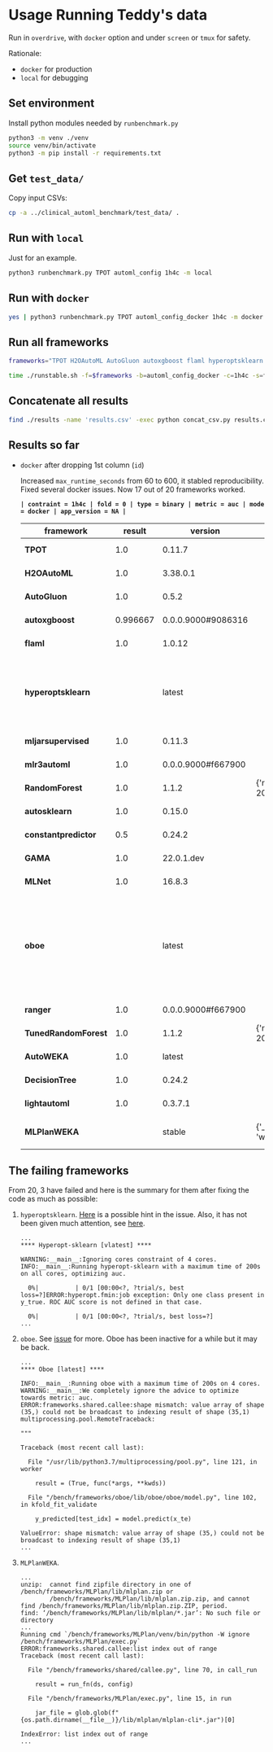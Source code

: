# Usage Running Teddy's data

Run in `overdrive`, with `docker` option and under `screen` or `tmux` for safety.

Rationale:

- `docker` for production
- `local` for debugging

## Set environment

Install python modules needed by `runbenchmark.py`

```bash
python3 -m venv ./venv
source venv/bin/activate
python3 -m pip install -r requirements.txt
```

## Get `test_data/`

Copy input CSVs:

```bash
cp -a ../clinical_automl_benchmark/test_data/ .
```

## Run with `local`

Just for an example.

```bash
python3 runbenchmark.py TPOT automl_config 1h4c -m local
```

## Run with `docker`

```bash
yes | python3 runbenchmark.py TPOT automl_config_docker 1h4c -m docker -i .
```

## Run all frameworks

```bash
frameworks="TPOT H2OAutoML AutoGluon autoxgboost flaml hyperoptsklearn mljarsupervised mlr3automl RandomForest autosklearn constantpredictor GAMA:latest MLNet oboe ranger TunedRandomForest AutoWEKA DecisionTree lightautoml mlplanweka"

time ./runstable.sh -f=$frameworks -b=automl_config_docker -c=1h4c -s=force -m=docker 2>&1 | tee main_docker.log
```

## Concatenate all results

```bash
find ./results -name 'results.csv' -exec python concat_csv.py results.csv {} +
```

## Results so far

- `docker` after dropping 1st column (`id`)

  Increased `max_runtime_seconds` from 60 to 600, it stabled reproducibility. Fixed several docker issues. Now 17 out of 20 frameworks worked.

  **`| contraint = 1h4c | fold = 0 | type = binary | metric = auc | mode = docker | app_version = NA |`**

  | **framework**         | **result** | **version**        | **params**             | **utc**             | **duration** | **training_duration** | **predict_duration** | **models_count** | **seed**   | **info**                                                                                                              | **acc**  | **auc**  | **balacc** | **logloss** | **models_ensemble_count** |
  | --------------------- | ---------- | ------------------ | ---------------------- | ------------------- | ------------ | --------------------- | -------------------- | ---------------- | ---------- | --------------------------------------------------------------------------------------------------------------------- | -------- | -------- | ---------- | ----------- | ------------------------- |
  | **TPOT**              | 1.0        | 0.11.7             |                        | 2022-09-21T12:14:41 | 737.5        | 725.5                 | 0.01                 | 64.0             | 1101571440 |                                                                                                                       | 1.0      | 1.0      | 1.0        | 4.7852e-10  |                           |
  | **H2OAutoML**         | 1.0        | 3.38.0.1           |                        | 2022-09-21T12:27:44 | 418.2        | 402.6                 | 0.2                  | 16.0             | 1407531825 |                                                                                                                       | 0.591837 | 1.0      | 0.6        | 0.198849    |                           |
  | **AutoGluon**         | 1.0        | 0.5.2              |                        | 2022-09-21T12:41:03 | 410.9        | 404.1                 | 0.07                 | 8.0              | 1669703677 |                                                                                                                       | 1.0      | 1.0      | 1.0        | 0.224987    | 2.0                       |
  | **autoxgboost**       | 0.996667   | 0.0.0.9000#9086316 |                        | 2022-09-21T13:09:58 | 469.6        | 414.2                 | 0.6                  |                  | 441430030  |                                                                                                                       | 0.959184 | 0.996667 | 0.958333   | 0.167646    |                           |
  | **flaml**             | 1.0        | 1.0.12             |                        | 2022-09-21T13:22:44 | 410.8        | 401.4                 | 1.2                  | 15.0             | 85168030   |                                                                                                                       | 1.0      | 1.0      | 1.0        | 0.220788    |                           |
  | **hyperoptsklearn**   |            | latest             |                        | 2022-09-21T13:26:29 | 5.8          |                       |                      |                  | 426725498  | NoResultError: Only one class present in y_true. ROC AUC score is not defined in that case.                           |          |          |            |             |                           |
  | **mljarsupervised**   | 1.0        | 0.11.3             |                        | 2022-09-21T13:37:16 | 264.7        | 249.5                 | 1.5                  | 6.0              | 1152325447 |                                                                                                                       | 0.653061 | 1.0      | 0.645833   | 9.99201e-16 |                           |
  | **mlr3automl**        | 1.0        | 0.0.0.9000#f667900 |                        | 2022-09-21T14:08:22 | 361.8        | 352.7                 | 2.6                  |                  | 455053604  |                                                                                                                       | 1.0      | 1.0      | 1.0        | 0.396167    |                           |
  | **RandomForest**      | 1.0        | 1.1.2              | {'n_estimators': 2000} | 2022-09-21T14:14:55 | 12.0         | 5.0                   | 0.2                  | 2000.0           | 604959814  |                                                                                                                       | 1.0      | 1.0      | 1.0        | 0.185356    |                           |
  | **autosklearn**       | 1.0        | 0.15.0             |                        | 2022-09-21T14:26:36 | 446.6        | 432.5                 | 1.0                  | 31.0             | 868244422  |                                                                                                                       | 1.0      | 1.0      | 1.0        | 0.223702    |                           |
  | **constantpredictor** | 0.5        | 0.24.2             |                        | 2022-09-21T14:29:59 | 3.4          | 0.0002                | 6e-05                | 1.0              | 502615866  |                                                                                                                       | 0.510204 | 0.5      | 0.5        | 0.693123    |                           |
  | **GAMA**              | 1.0        | 22.0.1.dev         |                        | 2022-09-21T14:42:06 | 379.1        | 370.7                 | 0.03                 | 50.0             | 790931519  |                                                                                                                       | 1.0      | 1.0      | 1.0        | 0.000955536 |                           |
  | **MLNet**             | 1.0        | 16.8.3             |                        | 2022-09-21T15:06:35 | 1011.0       | 709.5                 | 298.6                | 10.0             | 2104352482 |                                                                                                                       | 1.0      | 1.0      | 1.0        | 0.0863285   |                           |
  | **oboe**              |            | latest             |                        | 2022-09-21T15:12:45 | 7.5          |                       |                      |                  | 613776517  | "NoResultError: shape mismatch: value array of shape (35,) could not be broadcast to indexing result of shape (35,1)" |          |          |            |             |                           |
  | **ranger**            | 1.0        | 0.0.0.9000#f667900 |                        | 2022-09-21T15:42:03 | 61.1         | 13.9                  | 0.2                  |                  | 1239691598 |                                                                                                                       | 1.0      | 1.0      | 1.0        | 0.201067    |                           |
  | **TunedRandomForest** | 1.0        | 1.1.2              | {'n_estimators': 2000} | 2022-09-21T15:52:57 | 406.4        | 399.6                 | 0.1                  | 990.0            | 1850023945 |                                                                                                                       | 1.0      | 1.0      | 1.0        | 0.188997    |                           |
  | **AutoWEKA**          | 1.0        | latest             |                        | 2022-09-21T17:09:54 | 1087.9       | 1085.6                |                      |                  | 180145670  |                                                                                                                       | 1.0      | 1.0      | 1.0        | 0.00276314  |                           |
  | **DecisionTree**      | 1.0        | 0.24.2             |                        | 2022-09-21T16:22:33 | 4.4          | 0.3                   | 0.0003               | 1.0              | 804902253  |                                                                                                                       | 1.0      | 1.0      | 1.0        | 9.99201e-16 |                           |
  | **lightautoml**       | 1.0        | 0.3.7.1            |                        | 2022-09-21T16:33:38 | 272.2        | 223.8                 | 32.2                 | 1.0              | 1725320065 |                                                                                                                       | 1.0      | 1.0      | 1.0        | 0.320414    |                           |
  | **MLPlanWEKA**        |            | stable             | {'\_backend': 'weka'}  | 2022-09-21T16:40:55 | 2.4          |                       |                      |                  | 1915139012 | NoResultError: list index out of range                                                                                |          |          |            |             |                           |

## The failing frameworks

From 20, 3 have failed and here is the summary for them after fixing the code as much as possible:

1. `hyperoptsklearn`. [Here](https://stackoverflow.com/questions/45139163/roc-auc-score-only-one-class-present-in-y-true) is a possible hint in the issue. Also, it has not been given much attention, see [here](https://github.com/openml/automlbenchmark/issues/411).

   ```log
   ...
   **** Hyperopt-sklearn [vlatest] ****

   WARNING:__main__:Ignoring cores constraint of 4 cores.
   INFO:__main__:Running hyperopt-sklearn with a maximum time of 200s on all cores, optimizing auc.

     0%|          | 0/1 [00:00<?, ?trial/s, best loss=?]ERROR:hyperopt.fmin:job exception: Only one class present in y_true. ROC AUC score is not defined in that case.

     0%|          | 0/1 [00:00<?, ?trial/s, best loss=?]
   ...
   ```

2. `oboe`. See [issue](https://github.com/openml/automlbenchmark/issues/496) for more. Oboe has been inactive for a while but it may be back.

   ```log
   ...
   **** Oboe [latest] ****

   INFO:__main__:Running oboe with a maximum time of 200s on 4 cores.
   WARNING:__main__:We completely ignore the advice to optimize towards metric: auc.
   ERROR:frameworks.shared.callee:shape mismatch: value array of shape (35,) could not be broadcast to indexing result of shape (35,1)
   multiprocessing.pool.RemoteTraceback:

   """

   Traceback (most recent call last):

     File "/usr/lib/python3.7/multiprocessing/pool.py", line 121, in worker

       result = (True, func(*args, **kwds))

     File "/bench/frameworks/oboe/lib/oboe/oboe/model.py", line 102, in kfold_fit_validate

       y_predicted[test_idx] = model.predict(x_te)

   ValueError: shape mismatch: value array of shape (35,) could not be broadcast to indexing result of shape (35,1)
   ...
   ```

3. `MLPlanWEKA`.

   ```log
   ...
   unzip:  cannot find zipfile directory in one of /bench/frameworks/MLPlan/lib/mlplan.zip or
           /bench/frameworks/MLPlan/lib/mlplan.zip.zip, and cannot find /bench/frameworks/MLPlan/lib/mlplan.zip.ZIP, period.
   find: ‘/bench/frameworks/MLPlan/lib/mlplan/*.jar’: No such file or directory
   ...
   Running cmd `/bench/frameworks/MLPlan/venv/bin/python -W ignore /bench/frameworks/MLPlan/exec.py`
   ERROR:frameworks.shared.callee:list index out of range
   Traceback (most recent call last):

     File "/bench/frameworks/shared/callee.py", line 70, in call_run

       result = run_fn(ds, config)

     File "/bench/frameworks/MLPlan/exec.py", line 15, in run

       jar_file = glob.glob(f"{os.path.dirname(__file__)}/lib/mlplan/mlplan-cli*.jar")[0]

   IndexError: list index out of range
   ...
   ```
